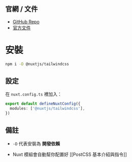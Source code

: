 ## 官網 / 文件
- [GitHub Repo](https://github.com/nuxt-modules/tailwindcss)
- [官方文件](https://tailwindcss.nuxtjs.org/getting-started/installation)

# 安裝

```bash
npm i -D @nuxtjs/tailwindcss
```


## 設定

在 `nuxt.config.ts` 裡加入：

```ts
export default defineNuxtConfig({
  modules: ['@nuxtjs/tailwindcss'],
})
```


## 備註

- `-D` 代表安裝為 **開發依賴**
    
- Nuxt 模組會自動幫你配置好 [[PostCSS 基本介紹與指令]]